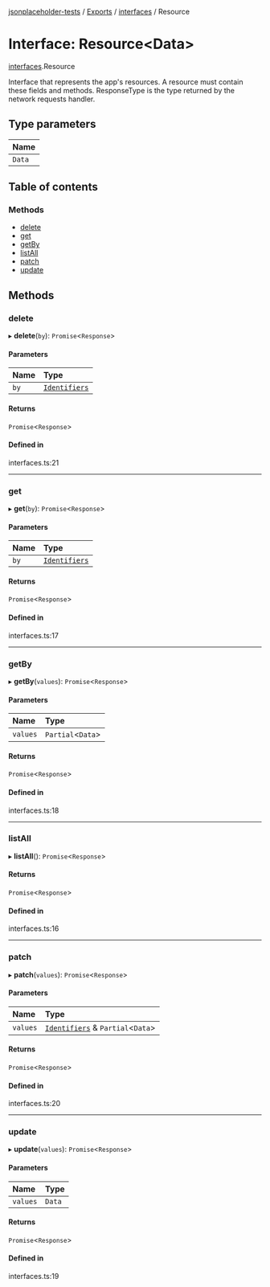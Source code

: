 [jsonplaceholder-tests](../README.md) / [Exports](../modules.md) / [interfaces](../modules/interfaces.md) / Resource

# Interface: Resource<Data\>

[interfaces](../modules/interfaces.md).Resource

Interface that represents the app's resources.
A resource must contain these fields and methods.
ResponseType is the type returned by the network requests handler.

## Type parameters

| Name |
| :------ |
| `Data` |

## Table of contents

### Methods

- [delete](interfaces.Resource.md#delete)
- [get](interfaces.Resource.md#get)
- [getBy](interfaces.Resource.md#getby)
- [listAll](interfaces.Resource.md#listall)
- [patch](interfaces.Resource.md#patch)
- [update](interfaces.Resource.md#update)

## Methods

### delete

▸ **delete**(`by`): `Promise`<`Response`\>

#### Parameters

| Name | Type |
| :------ | :------ |
| `by` | [`Identifiers`](interfaces.Identifiers.md) |

#### Returns

`Promise`<`Response`\>

#### Defined in

interfaces.ts:21

___

### get

▸ **get**(`by`): `Promise`<`Response`\>

#### Parameters

| Name | Type |
| :------ | :------ |
| `by` | [`Identifiers`](interfaces.Identifiers.md) |

#### Returns

`Promise`<`Response`\>

#### Defined in

interfaces.ts:17

___

### getBy

▸ **getBy**(`values`): `Promise`<`Response`\>

#### Parameters

| Name | Type |
| :------ | :------ |
| `values` | `Partial`<`Data`\> |

#### Returns

`Promise`<`Response`\>

#### Defined in

interfaces.ts:18

___

### listAll

▸ **listAll**(): `Promise`<`Response`\>

#### Returns

`Promise`<`Response`\>

#### Defined in

interfaces.ts:16

___

### patch

▸ **patch**(`values`): `Promise`<`Response`\>

#### Parameters

| Name | Type |
| :------ | :------ |
| `values` | [`Identifiers`](interfaces.Identifiers.md) & `Partial`<`Data`\> |

#### Returns

`Promise`<`Response`\>

#### Defined in

interfaces.ts:20

___

### update

▸ **update**(`values`): `Promise`<`Response`\>

#### Parameters

| Name | Type |
| :------ | :------ |
| `values` | `Data` |

#### Returns

`Promise`<`Response`\>

#### Defined in

interfaces.ts:19

